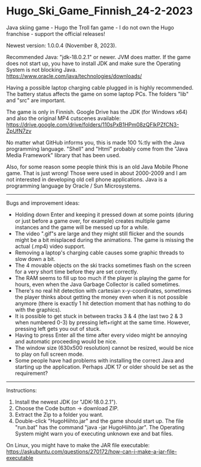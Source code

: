 # Hugo_Ski_Game_Finnish_24-2-2023
Java skiing game - Hugo the Troll fan game - I do not own the Hugo franchise - support the official releases! 

Newest version: 1.0.0.4 (November 8, 2023). 

Recommended Java: "jdk-18.0.2.1" or newer. JVM does matter. If the game does not start up, you have to install JDK and make sure the Operating System is not blocking Java.
https://www.oracle.com/java/technologies/downloads/ 

Having a possible laptop charging cable plugged in is highly recommended. The battery status affects the game on some laptop PCs. The folders "lib" and "src" are important.

The game is only in Finnish. Google Drive has the JDK (for Windows x64) and also the original MP4 cutscenes available: 
https://drive.google.com/drive/folders/110sPxB1HPm08zQFlkPZfCN3-ZpUfN7zv 

No matter what GitHub informs you, this is made 100 %:tly with the Java programming language. "Shell" and "Html" probably come from the "Java Media Framework" library that has been used.

Also, for some reason some people think this is an old Java Mobile Phone game. That is just wrong! Those were used in about 2000-2009 and I am not interested in developing old cell phone applications. Java is a programming language by Oracle / Sun Microsystems.

---

Bugs and improvement ideas:
- Holding down Enter and keeping it pressed down at some points (during or just before a game over, for example) creates multiple game instances and the game will be messed up for a while.
- The video ".gif"s are large and they might still flicker and the sounds might be a bit misplaced during the animations. The game is missing the actual (.mp4) video support.
- Removing a laptop's charging cable causes some graphic threads to slow down a bit.
- The 4 movable objects on the ski tracks sometimes flash on the screen for a very short time before they are set correctly.
- The RAM seems to fill up too much if the player is playing the game for hours, even when the Java Garbage Collector is called sometimes.
- There's no real hit detection with cartesian x-y-coordinates, sometimes the player thinks about getting the money even when it is not possible anymore (there is exactly 1 hit detection moment that has nothing to do with the graphics).
- It is possible to get stuck in between tracks 3 & 4 (the last two 2 & 3 when numbered 0-3) by pressing left+right at the same time. However, pressing left gets you out of stuck.
- Having to press Enter all the time after every video might be annoying and automatic proceeding would be nice.
- The window size (630x500 resolution) cannot be resized, would be nice to play on full screen mode.
- Some people have had problems with installing the correct Java and starting up the application. Perhaps JDK 17 or older should be set as the requirement?

---

Instructions: 
1. Install the newest JDK (or "JDK-18.0.2.1").
2. Choose the Code button -> download ZIP. 
3. Extract the Zip to a folder you want. 
4. Double-click "HugoHiihto.jar" and the game should start up. The file "run.bat" has the command "java -jar HugoHiihto.jar". The Operating System might warn you of executing unknown exe and bat files. 

On Linux, you might have to make the JAR file executable: 
https://askubuntu.com/questions/270172/how-can-i-make-a-jar-file-executable 
